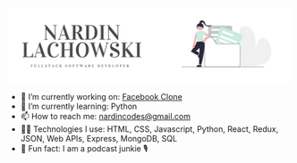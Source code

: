 
<img src='images/github-banner.png' width="780">

- 🔭  I’m currently working on: [Facebook Clone](https://github.com/nard1n/facebook-clone)
- 🌱  I’m currently learning: Python
- 📫  How to reach me: nardincodes@gmail.com
- 👩‍💻  Technologies I use: HTML, CSS, Javascript, Python, React, Redux, JSON, Web APIs, Express, MongoDB, SQL
- 💫  Fun fact: I am a podcast junkie 🎙 
